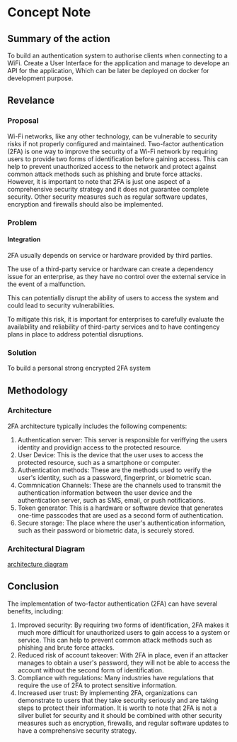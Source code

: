 # Concept Note

## Summary of the action
To build an authentication system to authorise clients when connecting to a WiFi. Create a User Interface for the application and manage to develope an API for the application, Which can be later be deployed on docker for development purpose.


## Revelance
### Proposal
Wi-Fi networks, like any other technology, can be vulnerable to security risks if not properly configured and maintained. Two-factor authentication (2FA) is one way to improve the security of a Wi-Fi network by requiring users to provide two forms of identification before gaining access. This can help to prevent unauthorized access to the network and protect against common attack methods such as phishing and brute force attacks. However, it is important to note that 2FA is just one aspect of a comprehensive security strategy and it does not guarantee complete security. Other security measures such as regular software updates, encryption and firewalls should also be implemented.

### Problem
#### Integration
2FA usually depends on service or hardware provided by third parties. 

The use of a third-party service or hardware can create a dependency issue for an enterprise, as they have no control over the external service in the event of a malfunction.

This can potentially disrupt the ability of users to access the system and could lead to security vulnerabilities.

To mitigate this risk, it is important for enterprises to carefully evaluate the availability and reliability of third-party services and to have contingency plans in place to address potential disruptions.

### Solution
To build a personal strong encrypted 2FA system 

## Methodology
### Architecture
2FA architecture typically includes the following compenents:

1. Authentication server: This server is responsible for veriffying the users identity and providign access to the protected resource.
2. User Device: This is the device that the user uses to access the protected resource, such as a smartphone or computer.
3. Authentication methods: These are the methods used to verify the user's identity, such as a password, fingerprint, or biometric scan.
4. Commnication Channels: These are the channels used to transmit the authentication information between the user device and the authentication server, such as SMS, email, or push notifications.
5. Token generator: This is a hardware or software device that generates one-time passcodes that are used as a second form of authentication.
6. Secure storage: The place where the user's authentication information, such as their password or biometric data, is securely stored.

### Architectural Diagram 
[architecture diagram](Architectural_Diagram.png)
## Conclusion
The implementation of two-factor authentication (2FA) can have several benefits, including:

1. Improved security: By requiring two forms of identification, 2FA makes it much more difficult for unauthorized users to gain access to a system or service. This can help to prevent common attack methods such as phishing and brute force attacks.
2. Reduced risk of account takeover: With 2FA in place, even if an attacker manages to obtain a user's password, they will not be able to access the account without the second form of identification.
3. Compliance with regulations: Many industries have regulations that require the use of 2FA to protect sensitive information.
4. Increased user trust: By implementing 2FA, organizations can demonstrate to users that they take security seriously and are taking steps to protect their information.
It is worth to note that 2FA is not a silver bullet for security and it should be combined with other security measures such as encryption, firewalls, and regular software updates to have a comprehensive security strategy.
